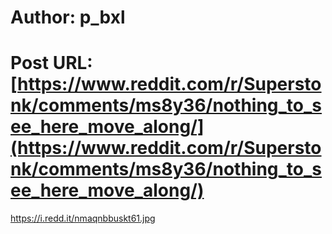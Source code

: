 # Author: p_bxl
# Post URL: [https://www.reddit.com/r/Superstonk/comments/ms8y36/nothing_to_see_here_move_along/](https://www.reddit.com/r/Superstonk/comments/ms8y36/nothing_to_see_here_move_along/)


https://i.redd.it/nmaqnbbuskt61.jpg
